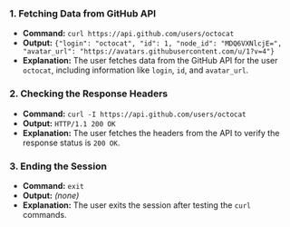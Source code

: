 ### 1. **Fetching Data from GitHub API**
- **Command:** `curl https://api.github.com/users/octocat`
- **Output:** `{"login": "octocat", "id": 1, "node_id": "MDQ6VXNlcjE=", "avatar_url": "https://avatars.githubusercontent.com/u/1?v=4"}`
- **Explanation:** The user fetches data from the GitHub API for the user `octocat`, including information like `login`, `id`, and `avatar_url`.

### 2. **Checking the Response Headers**
- **Command:** `curl -I https://api.github.com/users/octocat`
- **Output:** `HTTP/1.1 200 OK`
- **Explanation:** The user fetches the headers from the API to verify the response status is `200 OK`.

### 3. **Ending the Session**
- **Command:** `exit`
- **Output:** *(none)*
- **Explanation:** The user exits the session after testing the `curl` commands.